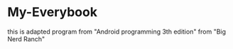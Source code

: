 # My-Everybook
this is adapted program from "Android programming 3th edition" from "Big Nerd Ranch"
